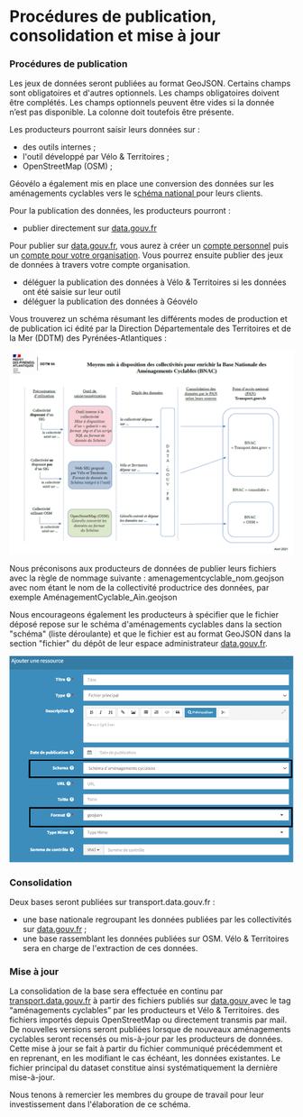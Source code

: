 # Procédures de publication, consolidation et mise à jour

### Procédures de publication 

Les jeux de données seront publiées au format GeoJSON. Certains champs sont obligatoires et d'autres optionnels. Les champs obligatoires doivent être complétés. Les champs optionnels peuvent être vides si la donnée n’est pas disponible. La colonne doit toutefois être présente.

Les producteurs pourront saisir leurs données sur : 

* des outils internes ; 
* l'outil développé par Vélo & Territoires ;
* OpenStreetMap \(OSM\) ; 

Géovélo a également mis en place une conversion des données sur les aménagements cyclables vers le s[chéma national ](https://schema.data.gouv.fr/etalab/schema-amenagements-cyclables/latest.html)pour leurs clients. 

Pour la publication des données, les producteurs pourront :

* publier directement sur [data.gouv.fr ](https://www.data.gouv.fr/fr/)

Pour publier sur [data.gouv.fr](https://www.data.gouv.fr/fr/), vous aurez à créer un [compte personnel](https://doc.data.gouv.fr/gestion-du-compte/creer-un-compte/) puis un [compte pour votre organisation](https://doc.data.gouv.fr/organisations/creer-une-organisation/). Vous pourrez ensuite publier des jeux de données à travers votre compte organisation. 

* déléguer la publication des données à Vélo & Territoires si les données ont été saisie sur leur outil 
* déléguer la publication des données à Géovélo

Vous trouverez un schéma résumant les différents modes de production et de publication ici édité par la Direction Départementale des Territoires et de la Mer \(DDTM\) des Pyrénées-Atlantiques : 

![](../../.gitbook/assets/schema-de-saisie-des-amenagements-cyclablesv3.png)

Nous préconisons aux producteurs de données de publier leurs fichiers avec la règle de nommage suivante : amenagementcyclable\_nom.geojson avec nom étant le nom de la collectivité productrice des données, par exemple AménagementCyclable\_Ain.geojson

Nous encourageons également les producteurs à spécifier que le fichier déposé repose sur le schéma d'aménagements cyclables dans la section "schéma" \(liste déroulante\) et que le fichier est au format GeoJSON dans la section "fichier" du dépôt de leur espace administrateur [data.gouv.fr](https://www.data.gouv.fr/fr/). 

![](../../.gitbook/assets/image%20%28124%29.png)

### Consolidation 

Deux bases seront publiées sur transport.data.gouv.fr : 

* une base nationale regroupant les données publiées par les collectivités sur [data.gouv.fr](https://www.data.gouv.fr/fr/) ;
* une base rassemblant les données publiées sur OSM. Vélo & Territoires sera en charge de l'extraction de ces données. 

### Mise à jour

La consolidation de la base sera effectuée en continu par [transport.data.gouv.fr](https://transport.data.gouv.fr/) à partir des fichiers publiés sur [data.gouv ](https://www.data.gouv.fr/fr/)avec le tag “aménagements cyclables” par les producteurs et Vélo & Territoires.  des fichiers importés depuis OpenStreetMap ou directement transmis par mail. De nouvelles versions seront publiées lorsque de nouveaux aménagements cyclables seront recensés ou mis-à-jour par les producteurs de données. Cette mise à jour se fait à partir du fichier communiqué précédemment et en reprenant, en les modifiant le cas échéant, les données existantes. Le fichier principal du dataset constitue ainsi systématiquement la dernière mise-à-jour.



Nous tenons à remercier les membres du groupe de travail pour leur investissement dans l'élaboration de ce schéma.


